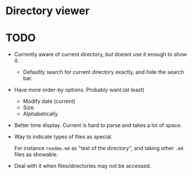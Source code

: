 # Directory viewer

# TODO

* Currently aware of current directory, *but* doesnt use it enough to show it.

  + Defaultly search for current directory exactly, and hide the search bar.

* Have more order-by options. Probably want:(at least)
  + Modify date (current)
  + Size.
  + Alphabetically.

* Better time display. Current is hard to parse and takes a lot of space.

* Way to indicate types of files as special.

  For instance `readme.md` as "text of the directory", and taking other
  `.md` files as showable.
  
* Deal with it when files/directories may not be accessed.



